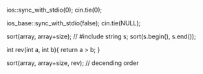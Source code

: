 ios::sync_with_stdio(0);
	cin.tie(0);

ios_base::sync_with_stdio(false);
    cin.tie(NULL);

sort(array, array+size); // #include <algorithm> 
string s;
sort(s.begin(), s.end());

int rev(int a, int b){
    return a > b;
}

sort(array, array+size, rev); // decending order

